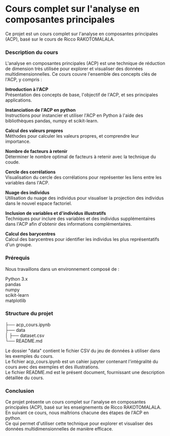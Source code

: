 # Cours complet sur l'analyse en composantes principales

Ce projet est un cours complet sur l'analyse en composantes principales (ACP), basé sur le cours de Ricco RAKOTOMALALA. 

### Description du cours
L'analyse en composantes principales (ACP) est une technique de réduction de dimension très utilisée pour explorer et visualiser des données multidimensionnelles. Ce cours couvre l'ensemble des concepts clés de l'ACP, y compris :

**Introduction à l'ACP**        
Présentation des concepts de base, l'objectif de l'ACP, et ses principales applications.

**Instanciation de l'ACP en python**     
Instructions pour instancier et utiliser l'ACP en Python à l'aide des bibliothèques pandas, numpy et scikit-learn.

**Calcul des valeurs propres**       
Méthodes pour calculer les valeurs propres, et comprendre leur importance.

**Nombre de facteurs à retenir**     
Déterminer le nombre optimal de facteurs à retenir avec la technique du coude.

**Cercle des corrélations**    
Visualisation du cercle des corrélations pour représenter les liens entre les variables dans l'ACP.

**Nuage des individus**    
Utilisation du nuage des individus pour visualiser la projection des individus dans le nouvel espace factoriel.

**Inclusion de variables et d'individus illustratifs**    
Techniques pour inclure des variables et des individus supplémentaires dans l'ACP afin d'obtenir des informations complémentaires.

**Calcul des barycentres**    
Calcul des barycentres pour identifier les individus les plus représentatifs d'un groupe.

### Prérequis
Nous travaillons dans un environnement composé de :      

Python 3.x    
pandas    
numpy     
scikit-learn     
matplotlib   

### Structure du projet

├── acp_cours.ipynb     
├── data    
│   ├── dataset.csv     
└── README.md     

Le dossier "data" contient le fichier CSV du jeu de données à utiliser dans les exemples du cours.     
Le fichier acp_cours.ipynb est un cahier jupyter contenant l'intégralité du cours avec des exemples et des illustrations.      
Le fichier README.md est le présent document, fournissant une description détaillée du cours.     

### Conclusion
Ce projet présente un cours complet sur l'analyse en composantes principales (ACP), basé sur les enseignements de Ricco RAKOTOMALALA.     
En suivant ce cours, nous maîtrions chacune des étapes de l'ACP en python.   
Ce qui permet d'utiliser cette technique pour explorer et visualiser des données multidimensionnelles de manière efficace. 
